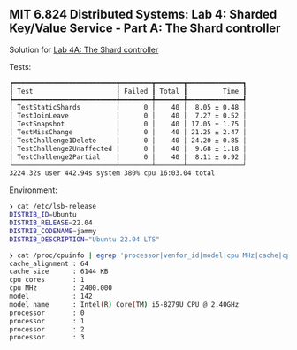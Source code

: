 ## MIT 6.824 Distributed Systems: Lab 4: Sharded Key/Value Service - Part A: The Shard controller

Solution for [Lab 4A: The Shard controller](https://pdos.csail.mit.edu/6.824/labs/lab-shard.html)

Tests:
```sh
┏━━━━━━━━━━━━━━━━━━━━━━━━━━┳━━━━━━━━┳━━━━━━━┳━━━━━━━━━━━━━━┓
┃ Test                     ┃ Failed ┃ Total ┃         Time ┃
┡━━━━━━━━━━━━━━━━━━━━━━━━━━╇━━━━━━━━╇━━━━━━━╇━━━━━━━━━━━━━━┩
│ TestStaticShards         │      0 │    40 │  8.05 ± 0.48 │
│ TestJoinLeave            │      0 │    40 │  7.27 ± 0.52 │
│ TestSnapshot             │      0 │    40 │ 17.05 ± 1.75 │
│ TestMissChange           │      0 │    40 │ 21.25 ± 2.47 │
│ TestChallenge1Delete     │      0 │    40 │ 24.20 ± 0.85 │
│ TestChallenge2Unaffected │      0 │    40 │  9.68 ± 1.18 │
│ TestChallenge2Partial    │      0 │    40 │  8.11 ± 0.92 │
└──────────────────────────┴────────┴───────┴──────────────┘
3224.32s user 442.94s system 380% cpu 16:03.04 total
```

Environment:
```sh
❯ cat /etc/lsb-release
DISTRIB_ID=Ubuntu
DISTRIB_RELEASE=22.04
DISTRIB_CODENAME=jammy
DISTRIB_DESCRIPTION="Ubuntu 22.04 LTS"

❯ cat /proc/cpuinfo | egrep 'processor|venfor_id|model|cpu MHz|cache|cpu cores' | sort | uniq
cache_alignment : 64
cache size      : 6144 KB
cpu cores       : 1
cpu MHz         : 2400.000
model           : 142
model name      : Intel(R) Core(TM) i5-8279U CPU @ 2.40GHz
processor       : 0
processor       : 1
processor       : 2
processor       : 3
```
